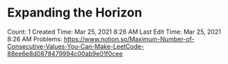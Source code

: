 # Expanding the Horizon

Count: 1
Created Time: Mar 25, 2021 8:26 AM
Last Edit Time: Mar 25, 2021 8:26 AM
Problems: https://www.notion.so/Maximum-Number-of-Consecutive-Values-You-Can-Make-LeetCode-88ee6e8d0878479994c00ab9e01f0cee